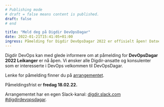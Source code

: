 ```yaml
---
# Publishing mode
# draft = false means content is published. 
draft: false
# end

title: "Meld deg på Digdir DevOpsDagar"
date: 2022-01-21T15:41:05+01:00
ingress: Påmelding for Digdir DevOpsDagar 2022 er offisielt åpen! Datoen er 8-10. mars, og lokasjonen er Leikanger.
---
```


<!-- # Påmelding -->

Digdir DevOps kan med glede informere om at påmelding for **DevOpsDagar 2022 Leikanger** er nå åpen. Vi ønsker alle Digdir-ansatte og konsulenter som er interesserte i DevOps velkommen til DevOpsDagar.

Lenke for påmelding finner du på [arrangementet](/arrangementarkiv/devopsdagar-2022/).

Påmeldingsfrist er **fredag 18.02.22.**  

Arrangementet har en egen Slack-kanal: [digdir.slack.com #digdirdevopsdagar](https://digdir.slack.com/archives/C02L7UU2Y4V).